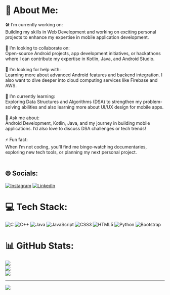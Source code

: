 # 💫 About Me:
🛠 I’m currently working on:<br>Building my skills in Web Development and working on exciting personal projects to enhance my expertise in mobile application development.<br><br>🤝 I’m looking to collaborate on:<br>Open-source Android projects, app development initiatives, or hackathons where I can contribute my expertise in Kotlin, Java, and Android Studio.<br><br>🙌 I’m looking for help with:<br>Learning more about advanced Android features and backend integration. I also want to dive deeper into cloud computing services like Firebase and AWS.<br><br>🌱 I’m currently learning:<br>Exploring Data Structures and Algorithms (DSA) to strengthen my problem-solving abilities and also learning more about UI/UX design for mobile apps.<br><br>💬 Ask me about:<br>Android Development, Kotlin, Java, and my journey in building mobile applications. I’d also love to discuss DSA challenges or tech trends!<br><br>⚡ Fun fact:<br>When I’m not coding, you’ll find me binge-watching documentaries, exploring new tech tools, or planning my next personal project.<br><br>


## 🌐 Socials:
[![Instagram](https://img.shields.io/badge/Instagram-%23E4405F.svg?logo=Instagram&logoColor=white)](https://instagram.com/_shibam_maity_) [![LinkedIn](https://img.shields.io/badge/LinkedIn-%230077B5.svg?logo=linkedin&logoColor=white)](https://linkedin.com/in/https://www.linkedin.com/in/shibam-maity/) 

# 💻 Tech Stack:
![C](https://img.shields.io/badge/c-%2300599C.svg?style=for-the-badge&logo=c&logoColor=white) ![C++](https://img.shields.io/badge/c++-%2300599C.svg?style=for-the-badge&logo=c%2B%2B&logoColor=white) ![Java](https://img.shields.io/badge/java-%23ED8B00.svg?style=for-the-badge&logo=openjdk&logoColor=white) ![JavaScript](https://img.shields.io/badge/javascript-%23323330.svg?style=for-the-badge&logo=javascript&logoColor=%23F7DF1E) ![CSS3](https://img.shields.io/badge/css3-%231572B6.svg?style=for-the-badge&logo=css3&logoColor=white) ![HTML5](https://img.shields.io/badge/html5-%23E34F26.svg?style=for-the-badge&logo=html5&logoColor=white) ![Python](https://img.shields.io/badge/python-3670A0?style=for-the-badge&logo=python&logoColor=ffdd54) ![Bootstrap](https://img.shields.io/badge/bootstrap-%238511FA.svg?style=for-the-badge&logo=bootstrap&logoColor=white)
# 📊 GitHub Stats:
![](https://github-readme-stats.vercel.app/api?username=shibam-maity&theme=dark&hide_border=true&include_all_commits=false&count_private=false)<br/>
![](https://github-readme-streak-stats.herokuapp.com/?user=shibam-maity&theme=dark&hide_border=true)<br/>
![](https://github-readme-stats.vercel.app/api/top-langs/?username=shibam-maity&theme=dark&hide_border=true&include_all_commits=false&count_private=false&layout=compact)

---
[![](https://visitcount.itsvg.in/api?id=shibam-maity&icon=0&color=0)](https://visitcount.itsvg.in)

<!-- Proudly created with GPRM ( https://gprm.itsvg.in ) -->
